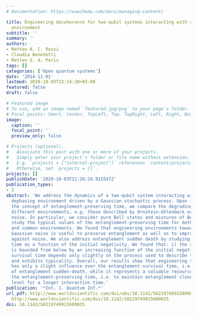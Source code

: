 ```yaml
---
# Documentation: https://wowchemy.com/docs/managing-content/

title: Engineering decoherence for two-qubit systems interacting with a classical
  environment
subtitle: ''
summary: ''
authors:
- Matteo A. C. Rossi
- Claudia Benedetti
- Matteo G. A. Paris
tags: []
categories: ['Open quantum systems']
date: '2014-11-01'
lastmod: 2020-10-03T23:14:20+03:00
featured: false
draft: false

# Featured image
# To use, add an image named `featured.jpg/png` to your page's folder.
# Focal points: Smart, Center, TopLeft, Top, TopRight, Left, Right, BottomLeft, Bottom, BottomRight.
image:
  caption: ''
  focal_point: ''
  preview_only: false

# Projects (optional).
#   Associate this post with one or more of your projects.
#   Simply enter your project's folder or file name without extension.
#   E.g. `projects = ["internal-project"]` references `content/project/deep-learning/index.md`.
#   Otherwise, set `projects = []`.
projects: []
publishDate: '2020-10-03T21:26:24.915547Z'
publication_types:
- 2
abstract: 'We address the dynamics of a two-qubit system interacting with a classical
  dephasing environment driven by a Gaussian stochastic process. Upon introducing
  the concept of entanglement-preserving time, we compare the degrading effects of
  different environments, e.g. those described by Ornstein-Uhlenbeck or fractional
  noise. In particular, we consider pure Bell states and mixtures of Bell states and
  study the typical values of the entanglement-preserving time for both independent
  and common environments. We found that engineering environments towards fractional
  Gaussian noise is useful to preserve entanglement as well as to improve its robustness
  against noise. We also address entanglement sudden death by studying the entanglement-survival
  time as a function of the initial negativity. We found that: i) the survival time
  is bounded from below by an increasing function of the initial negativity, ii) the
  survival time depends only slightly on the process used to describe the environment
  and exhibits typicality. Overall, our results show that engineering the environment
  has only a slight influence over the entanglement-survival time, i.e. the occurence
  of entanglement sudden-death, while it represents a valuable resource to increase
  the entanglement-preserving time, i.e. to maintain entanglement closer to the initial
  level for a longer interaction time.'
publication: '*Int. J. Quantum Inf.*'
url_pdf: http://www.worldscientific.com/doi/abs/10.1142/S0219749915600035 http://arxiv.org/abs/1408.3010
  http://www.worldscientific.com/doi/10.1142/S0219749915600035
doi: 10.1142/S0219749915600035
---
```


